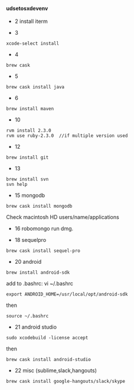 #### udsetosxdevenv

- 2
install iterm

- 3
```
xcode-select install
```
- 4
```
brew cask
```
- 5
```
brew cask install java
```
- 6
```
brew install maven
```
- 10
```
rvm install 2.3.0
rvm use ruby-2.3.0  //if multiple version used
```
- 12
```
brew install git
```
- 13
```
brew install svn
svn help
```
- 15 mongodb
```
brew cask install mongodb
```
Check macintosh HD users/name/applications  

- 16 robomongo
run dmg.  

- 18 sequelpro
```
brew cask install sequel-pro
```
- 20 android
```
brew install android-sdk
```
add to .bashrc: vi ~/.bashrc
```
export ANDROID_HOME=/usr/local/opt/android-sdk
```
then
```
source ~/.bashrc
```

- 21 android studio
```
sudo xcodebuild -license accept
```
then
```
brew cask install android-studio
```

- 22 misc (sublime,slack,hangouts)
```
brew cask install google-hangouts/slack/skype
```

